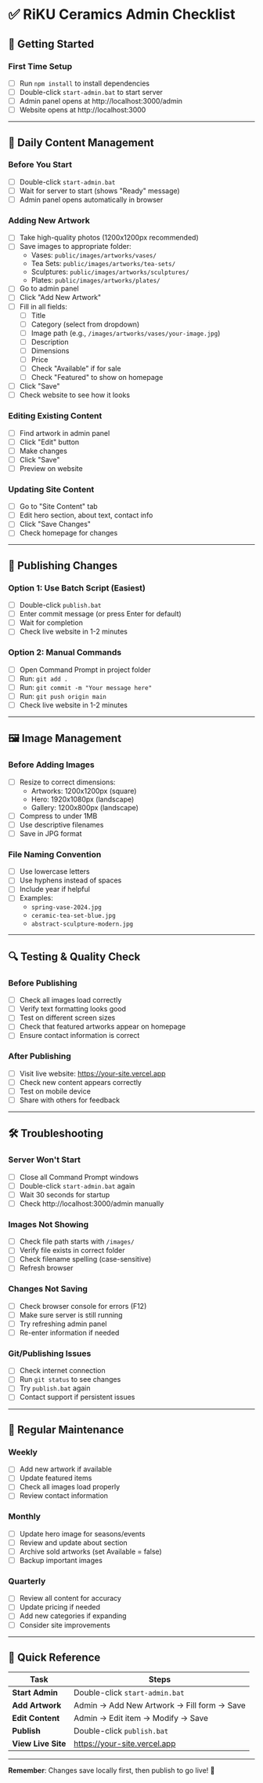 # ✅ RiKU Ceramics Admin Checklist

## 🚀 **Getting Started**

### First Time Setup
- [ ] Run `npm install` to install dependencies
- [ ] Double-click `start-admin.bat` to start server
- [ ] Admin panel opens at http://localhost:3000/admin
- [ ] Website opens at http://localhost:3000

---

## 📝 **Daily Content Management**

### Before You Start
- [ ] Double-click `start-admin.bat` 
- [ ] Wait for server to start (shows "Ready" message)
- [ ] Admin panel opens automatically in browser

### Adding New Artwork
- [ ] Take high-quality photos (1200x1200px recommended)
- [ ] Save images to appropriate folder:
  - Vases: `public/images/artworks/vases/`
  - Tea Sets: `public/images/artworks/tea-sets/`
  - Sculptures: `public/images/artworks/sculptures/`
  - Plates: `public/images/artworks/plates/`
- [ ] Go to admin panel
- [ ] Click "Add New Artwork"
- [ ] Fill in all fields:
  - [ ] Title
  - [ ] Category (select from dropdown)
  - [ ] Image path (e.g., `/images/artworks/vases/your-image.jpg`)
  - [ ] Description
  - [ ] Dimensions
  - [ ] Price
  - [ ] Check "Available" if for sale
  - [ ] Check "Featured" to show on homepage
- [ ] Click "Save"
- [ ] Check website to see how it looks

### Editing Existing Content
- [ ] Find artwork in admin panel
- [ ] Click "Edit" button
- [ ] Make changes
- [ ] Click "Save"
- [ ] Preview on website

### Updating Site Content
- [ ] Go to "Site Content" tab
- [ ] Edit hero section, about text, contact info
- [ ] Click "Save Changes"
- [ ] Check homepage for changes

---

## 🚀 **Publishing Changes**

### Option 1: Use Batch Script (Easiest)
- [ ] Double-click `publish.bat`
- [ ] Enter commit message (or press Enter for default)
- [ ] Wait for completion
- [ ] Check live website in 1-2 minutes

### Option 2: Manual Commands
- [ ] Open Command Prompt in project folder
- [ ] Run: `git add .`
- [ ] Run: `git commit -m "Your message here"`
- [ ] Run: `git push origin main`
- [ ] Check live website in 1-2 minutes

---

## 🖼️ **Image Management**

### Before Adding Images
- [ ] Resize to correct dimensions:
  - Artworks: 1200x1200px (square)
  - Hero: 1920x1080px (landscape)
  - Gallery: 1200x800px (landscape)
- [ ] Compress to under 1MB
- [ ] Use descriptive filenames
- [ ] Save in JPG format

### File Naming Convention
- [ ] Use lowercase letters
- [ ] Use hyphens instead of spaces
- [ ] Include year if helpful
- [ ] Examples:
  - `spring-vase-2024.jpg`
  - `ceramic-tea-set-blue.jpg`
  - `abstract-sculpture-modern.jpg`

---

## 🔍 **Testing & Quality Check**

### Before Publishing
- [ ] Check all images load correctly
- [ ] Verify text formatting looks good
- [ ] Test on different screen sizes
- [ ] Check that featured artworks appear on homepage
- [ ] Ensure contact information is correct

### After Publishing
- [ ] Visit live website: https://your-site.vercel.app
- [ ] Check new content appears correctly
- [ ] Test on mobile device
- [ ] Share with others for feedback

---

## 🛠️ **Troubleshooting**

### Server Won't Start
- [ ] Close all Command Prompt windows
- [ ] Double-click `start-admin.bat` again
- [ ] Wait 30 seconds for startup
- [ ] Check http://localhost:3000/admin manually

### Images Not Showing
- [ ] Check file path starts with `/images/`
- [ ] Verify file exists in correct folder
- [ ] Check filename spelling (case-sensitive)
- [ ] Refresh browser

### Changes Not Saving
- [ ] Check browser console for errors (F12)
- [ ] Make sure server is still running
- [ ] Try refreshing admin panel
- [ ] Re-enter information if needed

### Git/Publishing Issues
- [ ] Check internet connection
- [ ] Run `git status` to see changes
- [ ] Try `publish.bat` again
- [ ] Contact support if persistent issues

---

## 📅 **Regular Maintenance**

### Weekly
- [ ] Add new artwork if available
- [ ] Update featured items
- [ ] Check all images load properly
- [ ] Review contact information

### Monthly
- [ ] Update hero image for seasons/events
- [ ] Review and update about section
- [ ] Archive sold artworks (set Available = false)
- [ ] Backup important images

### Quarterly
- [ ] Review all content for accuracy
- [ ] Update pricing if needed
- [ ] Add new categories if expanding
- [ ] Consider site improvements

---

## 🎯 **Quick Reference**

| Task | Steps |
|------|-------|
| **Start Admin** | Double-click `start-admin.bat` |
| **Add Artwork** | Admin → Add New Artwork → Fill form → Save |
| **Edit Content** | Admin → Edit item → Modify → Save |
| **Publish** | Double-click `publish.bat` |
| **View Live Site** | https://your-site.vercel.app |

---

**Remember**: Changes save locally first, then publish to go live! 🚀 